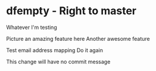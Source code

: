 # dfempty - Right to master

Whatever I'm testing

Picture an amazing feature here
Another awesome feature

Test email address mapping
Do it again

This change will have no commit message
